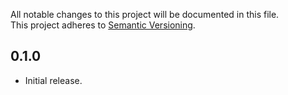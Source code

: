 All notable changes to this project will be documented in this file.		
This project adheres to [Semantic Versioning](http://semver.org/).

## 0.1.0
* Initial release.
